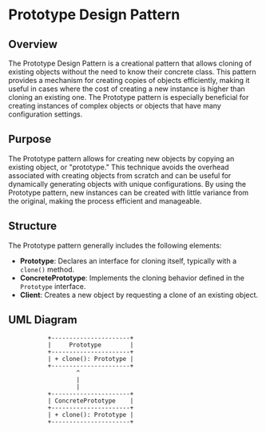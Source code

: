 # Prototype Design Pattern

## Overview

The Prototype Design Pattern is a creational pattern that allows cloning of existing objects without the need to know their concrete class. This pattern provides a mechanism for creating copies of objects efficiently, making it useful in cases where the cost of creating a new instance is higher than cloning an existing one. The Prototype pattern is especially beneficial for creating instances of complex objects or objects that have many configuration settings.

## Purpose

The Prototype pattern allows for creating new objects by copying an existing object, or "prototype." This technique avoids the overhead associated with creating objects from scratch and can be useful for dynamically generating objects with unique configurations. By using the Prototype pattern, new instances can be created with little variance from the original, making the process efficient and manageable.

## Structure

The Prototype pattern generally includes the following elements:

- **Prototype**: Declares an interface for cloning itself, typically with a `clone()` method.
- **ConcretePrototype**: Implements the cloning behavior defined in the `Prototype` interface.
- **Client**: Creates a new object by requesting a clone of an existing object.

## UML Diagram

```plaintext
           +----------------------+
           |     Prototype        |
           +----------------------+
           | + clone(): Prototype |
           +----------------------+
                   ^
                   |
                   |
           +----------------------+
           | ConcretePrototype    |
           +----------------------+
           | + clone(): Prototype |
           +----------------------+
